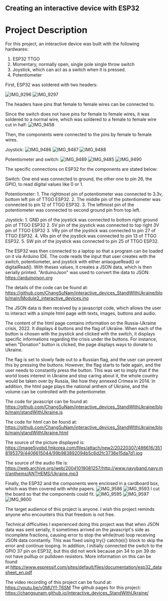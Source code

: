 ## Creating an interactive device with ESP32



# Project Description
  
  
  For this project, an interactive device was built with the following hardwares:
1. ESP32 TTGO
2.  Momentary, normally open, single pole single throw switch
3.  Joystick, which can act as a switch when it is pressed.
4. Potentiometer

First, ESP32 was soldered with two headers:

![IMG_9296](https://user-images.githubusercontent.com/25335750/157591450-5bb7082d-62ea-4182-aee3-8adc3043146f.jpg)
![IMG_9297](https://user-images.githubusercontent.com/25335750/157591470-e4a156c7-a188-4565-bdce-cf481e4a7fb5.jpg)

The headers have pins that female to female wires can be connected to. 

Since the switch does not have pins for female to female wires, it was soldered to a normal wire, which was soldered to a female to female wire cut in half: 
![IMG_9458](https://user-images.githubusercontent.com/25335750/157594343-11e98873-98cc-49e9-a082-59edf0dc6f4e.jpg)

Then, the components were connected to the pins by female to female wires.

Joystick:
![IMG_9486](https://user-images.githubusercontent.com/25335750/157594360-4b057f64-07ac-4b9b-890d-3768ba020dce.jpg)
![IMG_9487](https://user-images.githubusercontent.com/25335750/157594393-d5a0af47-c9df-4d40-a478-df3bdb75e099.jpg)
![IMG_9488](https://user-images.githubusercontent.com/25335750/157594401-433cdcc9-b28d-4662-b8b8-21fbbcc8b992.jpg)

Potentiometer and switch:
![IMG_9489](https://user-images.githubusercontent.com/25335750/157594447-7f0299bf-c971-4913-9d17-adbb776f36f7.jpg)
![IMG_9485](https://user-images.githubusercontent.com/25335750/157594452-dee4bb7b-9b75-4d47-8f39-82c4396cfa1a.jpg)
![IMG_9490](https://user-images.githubusercontent.com/25335750/157594529-29b1d360-3c73-4676-965b-4c7582e3aa15.jpg)

The specific connections on ESP32 for the components are stated below:

Switch: One end was connected to ground, the other one to pin 26, the GPIO, to read digital values like 0 or 1.

Potentiometer: 1. The rightmost pin of potentiometer was connected to 3.3v, bottom left pin of TTGO ESP32.
2. The middle pin of the potentiometer was connected to pin 12 of TTGO ESP32.
3. The leftmost pin of the potentiometer was connected to second ground pin from top left.

Joystick: 1. GND pin of the joystick was connected to bottom right ground pin of TTGO ESP32
	        2. 5V pin of the joystick was connected to top right 3V pin of TTGO ESP32
	        3. VRy pin of the joystick was connected to pin 27 of TTGO ESP32.
          4. VRx pin of the joystick was connected to pin 13 of TTGO ESP32.
  	     5. SW pin of the joystick was connected to pin 25 of TTGO ESP32.

The ESP32 was then connected to a laptop so that a program can be loaded on it via Arduino IDE. The code reads the input that user creates with the switch, potentiometer, and joystick with either anlaogueRead() or digitalRead(). With theses values, it creates a JSON data, which is then serially printed. "ArduinoJson" was used to convert the data to JSON: https://arduinojson.org 

The details of the code can be found at: https://github.com/ChangSuNam/interactive_devices_StandWIthUkraine/blob/main/Module2_interactive_devices.ino

The JSON data is then received by a javascript code, which allows the user to interact with a simple html page with texts, images, buttons and audio. 

The content of the html page contains information on the Russia-Ukraine crisis, 2022. It displays 4 buttons and the flag of Ukraine. When each of the button is chosen with the joystick and clicked with the switch, it displays specific informations regarding the crisis under the buttons. For instance, when "Donation" button is clicked, the page displays ways to donate to Ukraine.

The flag is set to slowly fade out to a Russian flag, and the user can prevent this by pressing the buttons. However, the flag starts to fade again, and the user needs to constantly press the button. This was set to imply that if the world loses interest in Ukraine and stop caring about it, the whole country would be taken over by Russia, like how they annexed Crimea in 2014. In addition, the html page plays the national anthem of Ukraine, and the volume can be controlled with the potentiometer.

The code for javascript can be found at: https://github.com/ChangSuNam/interactive_devices_StandWIthUkraine/blob/main/standWithUkraine.js

The code for html can be found at: https://github.com/ChangSuNam/interactive_devices_StandWIthUkraine/blob/main/standWithUkraine.html

The source of the picture displayed is: https://image5jvqbd.fmkorea.com/files/attach/new2/20220307/486616/3518195379/4406615044/99b983892094b5c6d2fc3736e15da7d1.jpg 

The source of the audio file is: https://web.archive.org/web/20041019081257/http://www.navyband.navy.mil/anthems/ANTHEMS/Ukraine.mp3

Finally, the ESP32 and the components were enclosed in a cardboard box, which was then covered with white papers.
![IMG_9586](https://user-images.githubusercontent.com/25335750/157601871-d4acbd95-443e-448b-916c-0fa5f7b9769d.jpg)
![IMG_9593](https://user-images.githubusercontent.com/25335750/157601900-f870193f-c181-44e6-bfd4-bb0ec865551d.jpg)
I cut the board so that the components could fit.
![IMG_9595](https://user-images.githubusercontent.com/25335750/157602383-f20b157d-5fe5-4d0d-bce3-7fcbe829338c.jpg)
![IMG_9597](https://user-images.githubusercontent.com/25335750/157602422-cba8dfb3-5dda-4969-b53c-fbfc8e404b33.jpg)
![IMG_9600](https://user-images.githubusercontent.com/25335750/157602482-b6a46e97-81a7-4021-9699-6fc5c84d24f7.jpg)

The target audience of this project is anyone. I wish this project reminds anyone who encounters this that freedom is not free. 

Technical difficulties I experienced doing this project was that when JSON data was sent serially, it sometimes arrived on the javascript's side as incomplete fractions, causing error to stop the while(true) loop receiving JSON data constantly. This was fixed using try{} catch(e){} block to skip the error and continue looping. In addition, I initially connected the switch to the GPIO 37 pin on ESP32, but this did not work because pin 34 to pin 39 do not have pulllup or pulldown resistors. More information on this can be found at:https://www.espressif.com/sites/default/files/documentation/esp32_datasheet_en.pdf

The video recording of this project can be found at: https://youtu.be/v0MUYf-T6SM
The github pages for this project: https://changsunam.github.io/interactive_devices_StandWIthUkraine/






